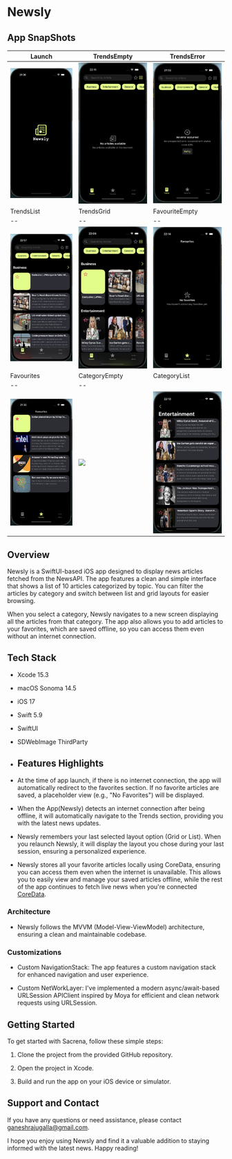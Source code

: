 # Newsly

## App SnapShots

| Launch | TrendsEmpty | TrendsError |
| -- | -- | -- |
| <img src="Newsly/Media/LaunchScreen.png" width="200"> | <img src="Newsly/Media/TrendsEmpty.png" width="200"> | <img src="Newsly/Media/TrendsError.png" width="200"> 
| TrendsList | TrendsGrid | FavouriteEmpty |
| -- | -- | -- |
| <img src="Newsly/Media/TrendsList.png" width="200"> | <img src="Newsly/Media/TrendsGrid.png" width="200"> | <img src="Newsly/Media/FavouriteEmpty.png" width="200">
| Favourites | CategoryEmpty | CategoryList 
| -- | -- 
| <img src="Newsly/Media/Favourites.png" width="200"> | <img src="Newsly/Media/CategoryEmpty.png" width="200"> | <img src="Newsly/Media/CategoryList.png" width="200">

## Overview

Newsly is a SwiftUI-based iOS app designed to display news articles fetched from the NewsAPI. The app features a clean and simple interface that shows a list of 10 articles categorized by topic. You can filter the articles by category and switch between list and grid layouts for easier browsing.

When you select a category, Newsly navigates to a new screen displaying all the articles from that category. The app also allows you to add articles to your favorites, which are saved offline, so you can access them even without an internet connection.

## Tech Stack

- Xcode 15.3
- macOS Sonoma 14.5
- iOS 17
- Swift 5.9
- SwiftUI
- SDWebImage ThirdParty

- ## Features Highlights

- At the time of app launch, if there is no internet connection, the app will automatically redirect to the favorites section. If no favorite articles are saved, a placeholder view (e.g., "No Favorites") will be displayed.

- When the App(Newsly) detects an internet connection after being offline, it will automatically navigate to the Trends section, providing you with the latest news updates.

- Newsly remembers your last selected layout option (Grid or List). When you relaunch Newsly, it will display the layout you chose during your last session, ensuring a personalized experience.

- Newsly stores all your favorite articles locally using CoreData, ensuring you can access them even when the internet is unavailable. This allows you to easily view and manage your saved articles offline, while the rest of the app continues to fetch live news when you're connected [CoreData](https://developer.apple.com/documentation/coredata/).

### Architecture

- Newsly follows the MVVM (Model-View-ViewModel) architecture, ensuring a clean and maintainable codebase.

### Customizations
  
- Custom NavigationStack: The app features a custom navigation stack for enhanced navigation and user experience.

- Custom NetWorkLayer: I've implemented a modern async/await-based URLSession APIClient inspired by Moya for efficient and clean network requests using URLSession.

## Getting Started

To get started with Sacrena, follow these simple steps:

1. Clone the project from the provided GitHub repository.

2. Open the project in Xcode.

3. Build and run the app on your iOS device or simulator.


## Support and Contact

If you have any questions or need assistance, please contact ganeshrajugalla@gmail.com.

I hope you enjoy using Newsly and find it a valuable addition to staying informed with the latest news. Happy reading!


